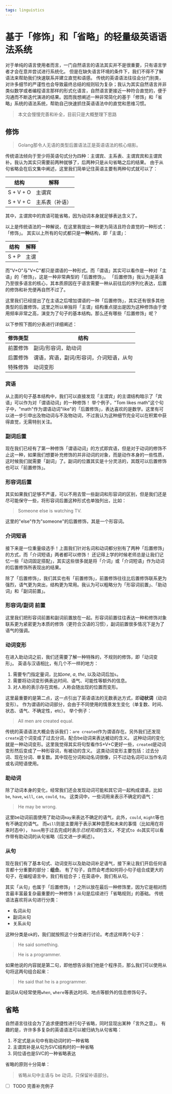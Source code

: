 ```yaml
---
tags: linguistics
---
```


# 基于「修饰」和「省略」的轻量级英语语法系统

对于单纯的语言使用者而言，一门自然语言的语法其实并不是很重要，只有语言学者才会在意并尝试进行系统化。
但是在缺失语言环境的条件下，我们不得不了解语法来帮助我们快速联系并建立直觉和语感。
传统的英语语法往往会分门别类，对许多细节的严谨性也会导致最终总结的规则较为复杂；我认为其实自然语言并非类似数学或者编程语言那样的形式化语言，自然语言更接近一种符合直觉的，便于沟通而不断迭代演进的结果。因而我想阐述一种非常简化的基于「修饰」和「省略」系统的语法系统，帮助自己快速抓住英语语法中的直觉和思维习惯。

> 本文会慢慢完善和补全，目前只是大概整理下思路

## 修饰
> Golang那令人无语的类型后置语法正是英语语法的核心缩影。

传统语法倾向于至少将英语句式分为四种：主谓宾、主系表、主谓宾宾和主谓宾补。我认为其实只需要前两种就够了，后两种只是从句省略之后的结果。
由于从句省略会在后文集中阐述，这里我们简单记住英语主要有两种句式就可以了：

| 结构      | 解释           |
|-----------|----------------|
| S + V + O | 主谓宾         |
| S + V + C | 主系表（补语） |

其中，主谓宾中的宾语可能省略，因为动词本身就足够表达含义了。

以上是传统语法的一种解说，在这里我提出一种更为简洁且符合直觉的一种形式：「修饰」。
其实以上所有的句式都只是**一种**结构，即「主谓」：

| 结构   | 解释  |
|-------|-------|
| S + P | 主谓   |

而"V+O"与"V+C"都只是谓语的一种形式。而「谓语」其实可以看作是一种对「主语」的「修饰」，这是一种非常典型的「后置修饰」。
「后置修饰」我认为是英语乃至很多语言的核心，其本质原因在于语言需要一种从前往后的序列化表达，后置的修饰和补充便再自然不过了。

这里我们已经提出了在主语之后增加谓语的一种「后置修饰」，其实还有很多其他类型的后置修饰，这里之所以单独将「主谓」结构重点提出是因为这种修饰由于使用频率非常之高，演变为了句子的基本结构。那么还有哪些「后置修饰」呢？

以下参照下图的分表进行详细阐述：

| 修饰类型 | 结构  |
|---------|-------|
| 前置修饰 | 副词/形容词，助动词 |
| 后置修饰 | 谓语，宾语，副词/形容词，介词短语，从句 |
| 特殊修饰 | 动词变形 |

### 宾语
从上面的句子基本结构中，我们可以直接发现「主谓宾」的主谓结构暗示了「宾语」可以作为对「谓语动词」的一种修饰！
举个例子，"Tom likes math"这个句子中，"math"作为谓语动词"like"的「后置修饰」，表达喜欢的是数学。这里有可以进一步引申出及物动词与不及物动词，不过我认为这种细节完全可以在积累中获得直觉，无需特别关注。

### 副词后置
现在我们已经有了第一种修饰「谓语动词」的方式即宾语，但是对于动词的修饰不止这一种，如果我们想要补充修饰的并非动词的对象，而是动作本身的一些性质，这时候我们就需要「副词」了。副词的位置其实是十分灵活的，其既可以后置修饰也可以「前置修饰」。

### 形容词后置
其实如果我们足够不严谨，可以不用去管一些副词和形容词的区别，但是我们还是尽可能保守一些，将形容词后置这种形式也单独列出，比如：

> Someone else is watching TV.

这里的"else"作为"someone"的后置修饰，其是一个形容词。

### 介词短语
接下来是一位重量级选手！上面我们针对名词和动词都分别有了两种「后置修饰」的方式，而「介词短语」两者都可以修饰！
还记得上学的时候老师总是让我们记忆一些「动词固定搭配」，其实这些很多就是将「介词」或「介词短语」作为动词的后置修饰所表现出的结果。

除了「后置修饰」，我们其实也有「前置修饰」，前置修饰往往比后置修饰联系更为强烈，语气更为突出，结构更为常用。我认为可以粗略分为「形容词前置」、「助动词」和「副词前置」。

### 形容词/副词 前置
这里我们把形容词前置和副词前置放在一起。形容词前置往往表达一种和修饰对象联系更为紧密更为本质的修饰（更符合汉语的习惯），副词前置很多情况下是为了语气的强调。

### 动词变形
在进入助动词之前，我们还需要了解一种特殊的，不规则的修饰，即「动词变形」。
英语与汉语相比，有几个不一样的地方：
1. 需要专门指定量词，比如*one*, *a*, *the*, 以及动词后加`s`。
2. 需要将动词变形俩表达时间、语气、可能性等额外的信息。
3. 对人称的表示存在宾格，人称会随出现的位置而变形。

这里最重要的是第二点，这一点引出了英语语法的无数表达方式，即**动状词**（动词变形）。
作为谓语的动词部分，会由于不同使用的情景发生变化（单复数、时间、状态、语气、不确定性，etc）。
举个例子：

> All men are created equal.

传统的英语语法大概会告诉我们：`are created`作为谓语存在。另外我们还发现`create`这个词变成了过去分词，配合be动词来表达被动的含义。
这种动词的变化就是一种动词变形。这里我觉得其实将句型看作S+V+C更好一些，`created`是动词变形然后变成了一种形容词，有被动的含义。
这类动词变形主要包括：过去分词、现在分词、单复数。其中现在分词和动名词很像，只不过动名词可以当作名词或名词短语使用。

### 助动词
除了动词本身的变化，经常我们还会发现动词可能和其它词一起构成谓语，比如`be`, `have`, `will`, `can`, `could`, `to`。
这类词中，一些词用来表示不确定的语气：

> He may be wrong.

这里be动词前面使用了助动词`may`来表达不确定的语气，此外，`could`, `might`等也有不确定的语气。
而`will`则是主要用于表示某种意愿和未来的事情（比如用在将来时态中），
`have`用于过去完成时表示*已经完成*的含义，不定式`to do`其实可以看作带有助动词的从句省略（后文进一步阐述）。


### 从句
现在我们有了基本句式、动词变形以及助动词补足语气，接下来让我们开启任何语言都十分重要的部分：**组合**。
有了句子，自然会考虑如何将小句子组合成更大的句子，在编程语言中，我们有组合子；在英语中，我们有从句。

其实「从句」也属于「后置修饰」！之所以放在最后一种修饰里，因为它是相对而言最丰富最复杂最重要的一种修饰！从句是后续进行「省略规则」的基础。
传统语法喜欢将从句进行分类：

- 名词从句
- 副词从句
- 关系从句

这种分类是ok的，我们就按照这个分类进行讨论。考虑这样两个句子：

> He said something.

> He is a programmer.

如果他说的内容就是第二句，即他想告诉我们他是个程序员，那么我们可以使用从句将这两句组合起来：

> He said that he is a programmer.

副词从句经常使用`when`, `where`等表达时间、地点等额外的信息修饰句子。

## 省略
自然语言往往会为了追求便捷性进行句子省略，同时显现出某种「言外之意」。
有趣的是，许许多多复杂的英语语法可以被归纳为从句省略：

1. 不定式是从句中有助动词时的一种省略
2. 主谓宾补是从句为SVC结构时的一种省略
3. 同位语也是SVC的一种省略表达

省略的原则十分简单：

> 省略从句中主语与 be 动词，只保留补语部分。

- [ ] TODO 完善补充例子